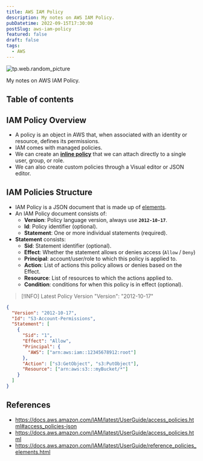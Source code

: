 ```yaml
---
title: AWS IAM Policy
description: My notes on AWS IAM Policy.
pubDatetime: 2022-09-15T17:30:00
postSlug: aws-iam-policy
featured: false
draft: false
tags:
  - AWS
---
```


![tp.web.random_picture](https://images.unsplash.com/photo-1523474253046-8cd2748b5fd2?crop=entropy&cs=tinysrgb&fit=crop&fm=jpg&h=300&ixid=MnwxfDB8MXxyYW5kb218MHx8bGFuZHNjYXBlLHdhdGVyLG1vdW50YWlufHx8fHx8MTY2MTU3NjExNA&ixlib=rb-1.2.1&q=80&utm_campaign=api-credit&utm_medium=referral&utm_source=unsplash_source&w=900)

My notes on AWS IAM Policy.

## Table of contents

## IAM Policy Overview

- A policy is an object in AWS that, when associated with an identity or resource, defines its permissions.
- IAM comes with managed policies.
- We can create an **[inline policy](https://docs.aws.amazon.com/IAM/latest/UserGuide/access_policies_managed-vs-inline.html#inline-policies)** that we can attach directly to a single user, group, or role.
- We can also create custom policies through a Visual editor or JSON editor.

## IAM Policies Structure

- IAM Policy is a JSON document that is made up of [elements](https://docs.aws.amazon.com/IAM/latest/UserGuide/reference_policies_elements.html).
- An IAM Policy document consists of:
  - **Version**: Policy language version, always use **`2012-10-17`**.
  - **Id**: Policy identifier (optional).
  - **Statement**: One or more individual statements (required).
- **Statement** consists:
  - **Sid**: Statement identifier (optional).
  - **Effect**: Whether the statement allows or denies access (`Allow` / `Deny`)
  - **Principal**: account/user/role to which this policy is applied to.
  - **Action**: List of actions this policy allows or denies based on the Effect.
  - **Resource**: List of resources to which the actions applied to.
  - **Condition**: conditions for when this policy is in effect (optional).

> [!INFO] Latest Policy Version
> "Version": "2012-10-17"

```json
{
  "Version": "2012-10-17",
  "Id": "S3-Account-Permissions",
  "Statement": [
    {
      "Sid": "1",
      "Effect": "Allow",
      "Principal": {
        "AWS": ["arn:aws:iam::12345678912:root"]
      },
      "Action": ["s3:GetObject", "s3:PutObject"],
      "Resource": ["arn:aws:s3:::myBucket/*"]
    }
  ]
}
```

## References

- https://docs.aws.amazon.com/IAM/latest/UserGuide/access_policies.html#access_policies-json
- https://docs.aws.amazon.com/IAM/latest/UserGuide/access_policies.html
- https://docs.aws.amazon.com/IAM/latest/UserGuide/reference_policies_elements.html
